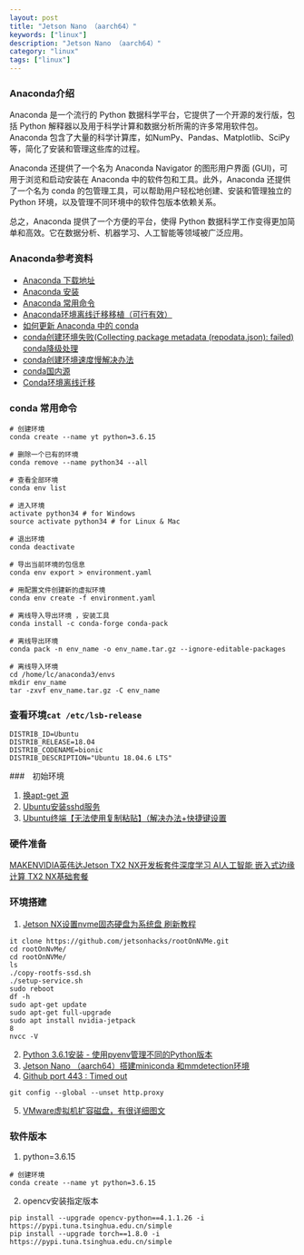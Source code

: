 ```yaml
---
layout: post
title: "Jetson Nano （aarch64）"
keywords: ["linux"]
description: "Jetson Nano （aarch64）"
category: "linux"
tags: ["linux"]
---
```


### Anaconda介绍
Anaconda 是一个流行的 Python 数据科学平台，它提供了一个开源的发行版，包括 Python 解释器以及用于科学计算和数据分析所需的许多常用软件包。Anaconda 包含了大量的科学计算库，如NumPy、Pandas、Matplotlib、SciPy 等，简化了安装和管理这些库的过程。

Anaconda 还提供了一个名为 Anaconda Navigator 的图形用户界面 (GUI)，可用于浏览和启动安装在 Anaconda 中的软件包和工具。此外，Anaconda 还提供了一个名为 conda 的包管理工具，可以帮助用户轻松地创建、安装和管理独立的 Python 环境，以及管理不同环境中的软件包版本依赖关系。

总之，Anaconda 提供了一个方便的平台，使得 Python 数据科学工作变得更加简单和高效。它在数据分析、机器学习、人工智能等领域被广泛应用。

### Anaconda参考资料
* [Anaconda 下载地址](https://repo.anaconda.com/archive/)
* [Anaconda 安装](https://zhuanlan.zhihu.com/p/349345180)
* [Anaconda 常用命令](https://zhuanlan.zhihu.com/p/123188004)
* [Anaconda环境离线迁移移植（可行有效）](https://blog.csdn.net/FY_2018/article/details/119710831)
* [如何更新 Anaconda 中的 conda](https://blog.csdn.net/mrmengj/article/details/112802808)
* [conda创建环境失败(Collecting package metadata (repodata.json): failed) conda降级处理](https://blog.csdn.net/donaldsy/article/details/104322223)
* [conda创建环境速度慢解决办法](https://blog.csdn.net/qq_34301511/article/details/106798313)
* [conda国内源](https://zhuanlan.zhihu.com/p/260034241)
* [Conda环境离线迁移](https://blog.csdn.net/dendi_hust/article/details/115475741)

### conda 常用命令
```
# 创建环境
conda create --name yt python=3.6.15

# 删除一个已有的环境
conda remove --name python34 --all

# 查看全部环境
conda env list

# 进入环境
activate python34 # for Windows
source activate python34 # for Linux & Mac

# 退出环境
conda deactivate

# 导出当前环境的包信息
conda env export > environment.yaml

# 用配置文件创建新的虚拟环境
conda env create -f environment.yaml

# 离线导入导出环境 ，安装工具
conda install -c conda-forge conda-pack

# 离线导出环境
conda pack -n env_name -o env_name.tar.gz --ignore-editable-packages

# 离线导入环境
cd /home/lc/anaconda3/envs
mkdir env_name
tar -zxvf env_name.tar.gz -C env_name

```
### 查看环境`cat /etc/lsb-release`
```
DISTRIB_ID=Ubuntu
DISTRIB_RELEASE=18.04
DISTRIB_CODENAME=bionic
DISTRIB_DESCRIPTION="Ubuntu 18.04.6 LTS"
```

###　初始环境
1. [换apt-get 源](https://www.cnblogs.com/dream4567/p/9690850.html)
2. [Ubuntu安装sshd服务](https://blog.csdn.net/mylovewanzi/article/details/105810739)
3. [Ubuntu终端【无法使用复制粘贴】（解决办法+快捷键设置](https://blog.csdn.net/qq_41940277/article/details/122610916)

### 硬件准备
[MAKENVIDIA英伟达Jetson TX2 NX开发板套件深度学习 AI人工智能 嵌入式边缘计算 TX2 NX基础套餐](https://ic-item.jd.com/10050838324138.html#crumb-wrap)

### 环境搭建
1. [Jetson NX设置nvme固态硬盘为系统盘 刷新教程](https://blog.csdn.net/m0_37605642/article/details/123804021)
```
it clone https://github.com/jetsonhacks/rootOnNVMe.git
cd rootOnNvMe/
cd rootOnNVMe/
ls
./copy-rootfs-ssd.sh
./setup-service.sh
sudo reboot
df -h
sudo apt-get update
sudo apt-get full-upgrade
sudo apt install nvidia-jetpack
8
nvcc -V
```
2. [Python 3.6.1安装 - 使用pyenv管理不同的Python版本](https://github.com/pyenv/pyenv)
3. [Jetson Nano （aarch64）搭建miniconda 和mmdetection环境](https://blog.csdn.net/ckq707718837/article/details/123346043)
4. [Github port 443 : Timed out](https://zhuanlan.zhihu.com/p/636418854)
```
git config --global --unset http.proxy
```
5. [VMware虚拟机扩容磁盘，有很详细图文](https://blog.csdn.net/hktkfly6/article/details/123302335)


### 软件版本
1. python=3.6.15
```
# 创建环境
conda create --name yt python=3.6.15
```

2. opencv安装指定版本
```
pip install --upgrade opencv-python==4.1.1.26 -i https://pypi.tuna.tsinghua.edu.cn/simple
pip install --upgrade torch==1.8.0 -i https://pypi.tuna.tsinghua.edu.cn/simple
```
